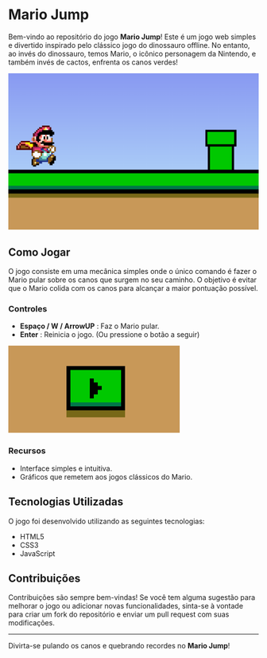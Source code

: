 # **Mario Jump**

Bem-vindo ao repositório do jogo **Mario Jump**! Este é um jogo web simples e divertido inspirado pelo clássico jogo do dinossauro offline. No entanto, ao invés do dinossauro, temos Mario, o icônico personagem da Nintendo, e também invés de cactos, enfrenta os canos verdes!

<img src="/img/README/imgjogo.png">

## Como Jogar

O jogo consiste em uma mecânica simples onde o único comando é fazer o Mario pular sobre os canos que surgem no seu caminho. O objetivo é evitar que o Mario colida com os canos para alcançar a maior pontuação possível.

### Controles

- **Espaço / W / ArrowUP** : Faz o Mario pular.
- **Enter** : Reinicia o jogo. (Ou pressione o botão a seguir)

<img src="/img/README/imgbotao.png">

### Recursos

- Interface simples e intuitiva.
- Gráficos que remetem aos jogos clássicos do Mario.

## Tecnologias Utilizadas

O jogo foi desenvolvido utilizando as seguintes tecnologias:
- HTML5
- CSS3
- JavaScript

## Contribuições

Contribuições são sempre bem-vindas! Se você tem alguma sugestão para melhorar o jogo ou adicionar novas funcionalidades, sinta-se à vontade para criar um fork do repositório e enviar um pull request com suas modificações.

---

Divirta-se pulando os canos e quebrando recordes no **Mario Jump**!